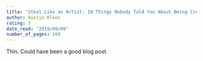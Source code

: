 ```yaml
---
title: 'Steal Like an Artist: 10 Things Nobody Told You About Being Creative'
author: Austin Kleon
rating: 3
date_read: "2019/09/09"
number_of_pages: 160
---
```


Thin. Could have been a good blog post. 